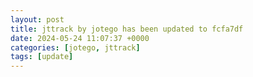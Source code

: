 ```yaml
---
layout: post
title: jttrack by jotego has been updated to fcfa7df
date: 2024-05-24 11:07:37 +0000
categories: [jotego, jttrack]
tags: [update]
---
```


